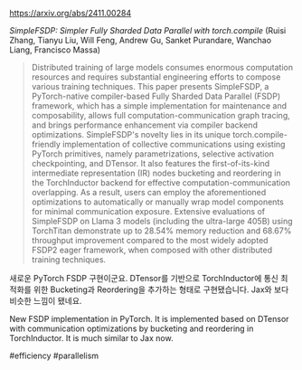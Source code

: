 https://arxiv.org/abs/2411.00284

*SimpleFSDP: Simpler Fully Sharded Data Parallel with torch.compile* (Ruisi Zhang, Tianyu Liu, Will Feng, Andrew Gu, Sanket Purandare, Wanchao Liang, Francisco Massa)

> Distributed training of large models consumes enormous computation resources and requires substantial engineering efforts to compose various training techniques. This paper presents SimpleFSDP, a PyTorch-native compiler-based Fully Sharded Data Parallel (FSDP) framework, which has a simple implementation for maintenance and composability, allows full computation-communication graph tracing, and brings performance enhancement via compiler backend optimizations. SimpleFSDP's novelty lies in its unique torch.compile-friendly implementation of collective communications using existing PyTorch primitives, namely parametrizations, selective activation checkpointing, and DTensor. It also features the first-of-its-kind intermediate representation (IR) nodes bucketing and reordering in the TorchInductor backend for effective computation-communication overlapping. As a result, users can employ the aforementioned optimizations to automatically or manually wrap model components for minimal communication exposure. Extensive evaluations of SimpleFSDP on Llama 3 models (including the ultra-large 405B) using TorchTitan demonstrate up to 28.54% memory reduction and 68.67% throughput improvement compared to the most widely adopted FSDP2 eager framework, when composed with other distributed training techniques.

새로운 PyTorch FSDP 구현이군요. DTensor를 기반으로 TorchInductor에 통신 최적화를 위한 Bucketing과 Reordering을 추가하는 형태로 구현됐습니다. Jax와 보다 비슷한 느낌이 됐네요.

<english>
New FSDP implementation in PyTorch. It is implemented based on DTensor with communication optimizations by bucketing and reordering in TorchInductor. It is much similar to Jax now.
</english>

#efficiency #parallelism 